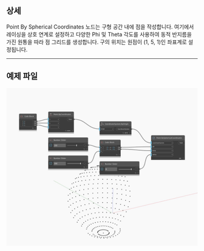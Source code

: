 ## 상세
Point By Spherical Coordinates 노드는 구형 공간 내에 점을 작성합니다. 여기에서 레이싱을 상호 연계로 설정하고 다양한 Phi 및 Theta 각도를 사용하여 동적 반지름을 가진 원통을 따라 점 그리드를 생성합니다. 구의 위치는 원점이 (1, 5, 1)인 좌표계로 설정됩니다.
___
## 예제 파일

![BySphericalCoordinates](./Autodesk.DesignScript.Geometry.Point.BySphericalCoordinates_img.jpg)

